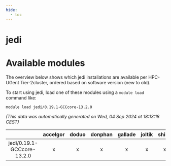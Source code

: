 ```yaml
---
hide:
  - toc
---
```


jedi
====

# Available modules


The overview below shows which jedi installations are available per HPC-UGent Tier-2cluster, ordered based on software version (new to old).

To start using jedi, load one of these modules using a `module load` command like:

```shell
module load jedi/0.19.1-GCCcore-13.2.0
```

*(This data was automatically generated on Wed, 04 Sep 2024 at 18:13:18 CEST)*  

| |accelgor|doduo|donphan|gallade|joltik|shinx|skitty|
| :---: | :---: | :---: | :---: | :---: | :---: | :---: | :---: |
|jedi/0.19.1-GCCcore-13.2.0|x|x|x|x|x|x|x|
